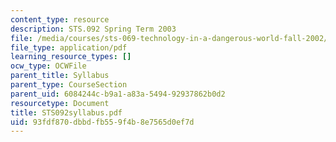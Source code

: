 ```yaml
---
content_type: resource
description: STS.092 Spring Term 2003
file: /media/courses/sts-069-technology-in-a-dangerous-world-fall-2002/93fdf870dbbdfb559f4b8e7565d0ef7d_STS092syllabus.pdf
file_type: application/pdf
learning_resource_types: []
ocw_type: OCWFile
parent_title: Syllabus
parent_type: CourseSection
parent_uid: 6084244c-b9a1-a83a-5494-92937862b0d2
resourcetype: Document
title: STS092syllabus.pdf
uid: 93fdf870-dbbd-fb55-9f4b-8e7565d0ef7d
---
```

